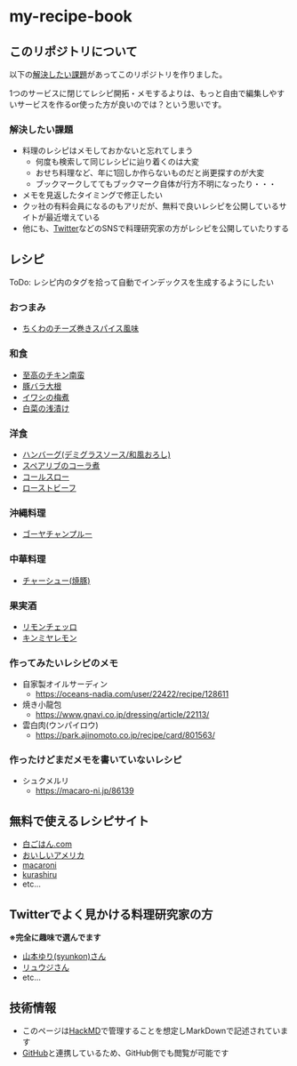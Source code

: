 # my-recipe-book

## このリポジトリについて

以下の[解決したい課題](#解決したい課題)があってこのリポジトリを作りました。

1つのサービスに閉じてレシピ開拓・メモするよりは、もっと自由で編集しやすいサービスを作るor使った方が良いのでは？という思いです。

### 解決したい課題

* 料理のレシピはメモしておかないと忘れてしまう
    * 何度も検索して同じレシピに辿り着くのは大変
    * おせち料理など、年に1回しか作らないものだと尚更探すのが大変
    * ブックマークしててもブックマーク自体が行方不明になったり・・・
* メモを見返したタイミングで修正したい
* クッ社の有料会員になるのもアリだが、無料で良いレシピを公開しているサイトが最近増えている
* 他にも、[Twitter](https://twitter.com/)などのSNSで料理研究家の方がレシピを公開していたりする

## レシピ

ToDo: レシピ内のタグを拾って自動でインデックスを生成するようにしたい

### おつまみ

* [ちくわのチーズ巻きスパイス風味](https://hackmd.io/@GyTP6pUqQkKQUZiFBNIT2Q/B1R4fDCSI)

### 和食

* [至高のチキン南蛮](https://hackmd.io/@GyTP6pUqQkKQUZiFBNIT2Q/S1eEVZkgP)
* [豚バラ大根](https://hackmd.io/@GyTP6pUqQkKQUZiFBNIT2Q/B1sbOw0HU)
* [イワシの梅煮](https://hackmd.io/@GyTP6pUqQkKQUZiFBNIT2Q/r17SLKLCL)
* [白菜の浅漬け](https://hackmd.io/@GyTP6pUqQkKQUZiFBNIT2Q/HJZboDRHL)

### 洋食

* [ハンバーグ(デミグラスソース/和風おろし)](https://hackmd.io/@GyTP6pUqQkKQUZiFBNIT2Q/SkNuxGl1w)
* [スペアリブのコーラ煮](https://hackmd.io/8hoCt8APTDWxwxHaZuaUOQ)
* [コールスロー](https://hackmd.io/@GyTP6pUqQkKQUZiFBNIT2Q/HkB9cCzDP)
* [ローストビーフ](https://hackmd.io/@GyTP6pUqQkKQUZiFBNIT2Q/HJq3T0DIu)

### 沖縄料理

* [ゴーヤチャンプルー](https://hackmd.io/@GyTP6pUqQkKQUZiFBNIT2Q/SypgotzNU)

### 中華料理

* [チャーシュー(焼豚)](https://hackmd.io/@GyTP6pUqQkKQUZiFBNIT2Q/Hk4beRnEU)

### 果実酒

* [リモンチェッロ](https://hackmd.io/@GyTP6pUqQkKQUZiFBNIT2Q/HJq2iJGJv)
* [キンミヤレモン](https://hackmd.io/@GyTP6pUqQkKQUZiFBNIT2Q/BJs3TkzyP)

### 作ってみたいレシピのメモ

* 自家製オイルサーディン
    * <https://oceans-nadia.com/user/22422/recipe/128611>
* 焼き小龍包
    * <https://www.gnavi.co.jp/dressing/article/22113/>
* 雲白肉(ウンパイロウ)
    * <https://park.ajinomoto.co.jp/recipe/card/801563/>

### 作ったけどまだメモを書いていないレシピ

* シュクメルリ
    * <https://macaro-ni.jp/86139>

## 無料で使えるレシピサイト

* [白ごはん.com](https://www.sirogohan.com/)
* [おいしいアメリカ](https://www.oishiiamerica.com/)
* [macaroni](https://macaro-ni.jp/)
* [kurashiru](https://www.kurashiru.com/)
* etc...

## Twitterでよく見かける料理研究家の方

**※完全に趣味で選んでます**

* [山本ゆり(syunkon)さん](https://twitter.com/syunkon0507)
* [リュウジさん](https://twitter.com/ore825?s=20)
* etc...

## 技術情報

* このページは[HackMD](https://hackmd.io/)で管理することを想定しMarkDownで記述されています
* [GitHub](https://github.com/)と連携しているため、GitHub側でも閲覧が可能です
